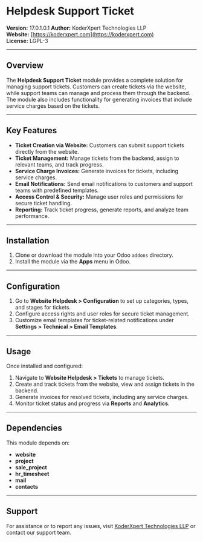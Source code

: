 # Helpdesk Support Ticket

**Version:** 17.0.1.0.1
**Author:** KoderXpert Technologies LLP  
**Website:** [https://koderxpert.com](https://koderxpert.com)  
**License:** LGPL-3

---

## Overview

The **Helpdesk Support Ticket** module provides a complete solution for managing support tickets. Customers can create tickets via the website, while support teams can manage and process them through the backend. The module also includes functionality for generating invoices that include service charges based on the tickets.

---

## Key Features

- **Ticket Creation via Website:** Customers can submit support tickets directly from the website.
- **Ticket Management:** Manage tickets from the backend, assign to relevant teams, and track progress.
- **Service Charge Invoices:** Generate invoices for tickets, including service charges.
- **Email Notifications:** Send email notifications to customers and support teams with predefined templates.
- **Access Control & Security:** Manage user roles and permissions for secure ticket handling.
- **Reporting:** Track ticket progress, generate reports, and analyze team performance.

---

## Installation

1. Clone or download the module into your Odoo `addons` directory.
2. Install the module via the **Apps** menu in Odoo.

---

## Configuration

1. Go to **Website Helpdesk > Configuration** to set up categories, types, and stages for tickets.
2. Configure access rights and user roles for secure ticket management.
3. Customize email templates for ticket-related notifications under **Settings > Technical > Email Templates**.

---

## Usage

Once installed and configured:

1. Navigate to **Website Helpdesk > Tickets** to manage tickets.
2. Create and track tickets from the website, view and assign tickets in the backend.
3. Generate invoices for resolved tickets, including any service charges.
4. Monitor ticket status and progress via **Reports** and **Analytics**.

---

## Dependencies

This module depends on:

- **website**
- **project**
- **sale_project**
- **hr_timesheet**
- **mail**
- **contacts**

---

## Support

For assistance or to report any issues, visit [KoderXpert Technologies LLP](https://koderxpert.com/) or contact our support team.
